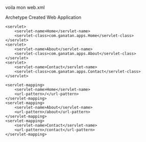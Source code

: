 voila mon web.xml


<?xml version="1.0" encoding="UTF-8"?>

<web-app xmlns:xsi="http://www.w3.org/2001/XMLSchema-instance"
	xmlns="https://jakarta.ee/xml/ns/jakartaee"
	xsi:schemaLocation="https://jakarta.ee/xml/ns/jakartaee https://jakarta.ee/xml/ns/jakartaee/web-app_6_0.xsd"
	id="WebApp_ID" version="6.0">

  <display-name>Archetype Created Web Application</display-name>
  
  
  	<servlet>
		<servlet-name>Home</servlet-name>
		<servlet-class>com.ganatan.apps.Home</servlet-class>
	</servlet>
	<servlet>
		<servlet-name>About</servlet-name>
		<servlet-class>com.ganatan.apps.About</servlet-class>
	</servlet>
	<servlet>
		<servlet-name>Contact</servlet-name>
		<servlet-class>com.ganatan.apps.Contact</servlet-class>
	</servlet>

	<servlet-mapping>
		<servlet-name>Home</servlet-name>
		<url-pattern>/</url-pattern>
	</servlet-mapping>
	<servlet-mapping>
		<servlet-name>About</servlet-name>
		<url-pattern>/about</url-pattern>
	</servlet-mapping>
	<servlet-mapping>
		<servlet-name>Contact</servlet-name>
		<url-pattern>/contact</url-pattern>
	</servlet-mapping>
	
  
</web-app>

